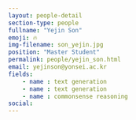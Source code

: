```yaml
---
layout: people-detail
section-type: people
fullname: "Yejin Son"
emoji: 🔥
img-filename: son_yejin.jpg
position: "Master Student"
permalink: people/yejin_son.html
email: yejinson@yonsei.ac.kr 
fields:
    - name : text generation
    - name : text generation
    - name : commonsense reasoning
social:
---
```

